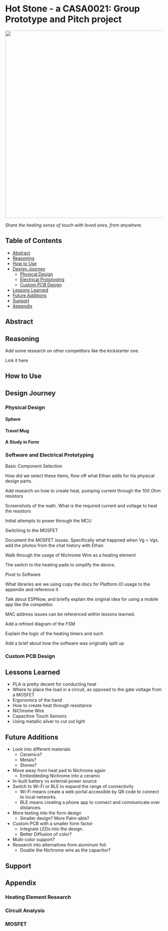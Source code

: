 # Hot Stone - a CASA0021: Group Prototype and Pitch project

<img src="https://github.com/user-attachments/assets/9073ca0b-1672-47e7-8c66-f298b7448cce" width="600"/>

*Share the healing sense of touch with loved ones, from anywhere.*

## Table of Contents

- [Abstract](#Abstract)
- [Reasoning](#Reasoning)
- [How to Use](#how-to-use)
- [Design Journey](#how-to-use)
    - [Physical Design](#physical-design)
    - [Electrical Prototyping](#electrical-prototyping)
    - [Custom PCB Design](#custom-pcb-design)
- [Lessons Learned](#lessons-learned)
- [Future Additions](#future-additions)
- [Support](#support)
- [Appendix](#appendix)

## Abstract

## Reasoning

Add some research on other competitors like the kickstarter one.

Link it here

## How to Use

## Design Journey

### Physical Design

#### Sphere

#### Travel Mug

#### A Study in Form

### Software and Electrical Prototyping

Basic Component Selection

How did we select these items, flow off what Ethan adds for his physical design parts.

Add research on how to create heat, pumping current through the 100 Ohm resistors

Screenshots of the math.
What is the required current and voltage to heat the resistors

Initial attempts to power through the MCU

Switching to the MOSFET

Document the MOSFET issues. Specifically what happned when Vg > Vgs.
add the photos from the chat history with Ethan.

Walk through the usage of Nichrome Wire as a heating element

The switch to the heating pads to simplify the device.

Pivot to Software

What libraries are we using
copy the docs for Platform.IO usage to the appendix and reference it

Talk about ESPNow, and briefly explain the original idea for using a mobile app like the competitor.

MAC address issues can be referenced within lessons learned.

Add a refined diagram of the FSM

Explain the logic of the heating timers and such

Add a brief about how the software was originally split up


### Custom PCB Design

## Lessons Learned

- PLA is pretty decent for conducting heat
- Where to place the load in a circuit, as opposed to the gate voltage from a MOSFET
- Ergonomics of the hand
- How to create heat through resistance
- NiChrome Wire
- Capacitive Touch Sensors
- Using metallic silver to cut out light

## Future Additions

- Look into different materials
    - Ceramics?
    - Metals?
    - Stones?
- Move away from heat pad to Nichrome again
    - Embeddeding Nichrome into a ceramic
- In-built battery vs external power source
- Switch to Wi-Fi or BLE to expand the range of connectivity
    - Wi-Fi means create a web portal accessible by QR code to connect to local networks.
    - BLE means creating a phone app to connect and communicate over distances.
- More testing into the form design
    - Smaller design? More Palm-able?
- Custom PCB with a smaller form factor
    - Integrate LEDs into the design.
    - Better Diffusion of color?
- Multi-color support?
- Research into alternatives from aluminum foil.
    - Double the Nichrome wire as the capacitor?


## Support

## Appendix

### Heating Element Research

### Circuit Analysis

### MOSFET
